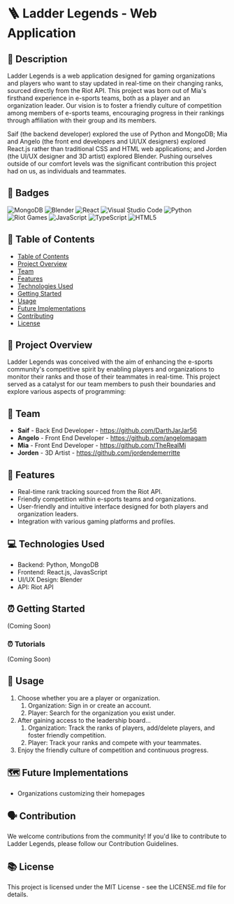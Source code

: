 # 🪜 Ladder Legends - Web Application

## 📝 Description

Ladder Legends is a web application designed for gaming organizations and players who want to stay updated in real-time on their changing ranks, sourced directly from the Riot API. This project was born out of Mia's firsthand experience in e-sports teams, both as a player and an organization leader. Our vision is to foster a friendly culture of competition among members of e-sports teams, encouraging progress in their rankings through affiliation with their group and its members.

Saif (the backend developer) explored the use of Python and MongoDB; Mia and Angelo (the front end developers and UI/UX designers) explored React.js rather than traditional CSS and HTML web applications; and Jorden (the UI/UX designer and 3D artist) explored Blender. Pushing ourselves outside of our comfort levels was the significant contribution this project had on us, as individuals and teammates.

## 🏅 Badges

![MongoDB](https://img.shields.io/badge/MongoDB-%234ea94b.svg?style=for-the-badge&logo=mongodb&logoColor=white)
![Blender](https://img.shields.io/badge/blender-%23F5792A.svg?style=for-the-badge&logo=blender&logoColor=white)
![React](https://img.shields.io/badge/react-%2320232a.svg?style=for-the-badge&logo=react&logoColor=%2361DAFB)
![Visual Studio Code](https://img.shields.io/badge/Visual%20Studio%20Code-0078d7.svg?style=for-the-badge&logo=visual-studio-code&logoColor=white)
![Python](https://img.shields.io/badge/python-3670A0?style=for-the-badge&logo=python&logoColor=ffdd54)
![Riot Games](https://img.shields.io/badge/riotgames-D32936.svg?style=for-the-badge&logo=riotgames&logoColor=white)
![JavaScript](https://img.shields.io/badge/javascript-%23323330.svg?style=for-the-badge&logo=javascript&logoColor=%23F7DF1E)
![TypeScript](https://img.shields.io/badge/typescript-%23007ACC.svg?style=for-the-badge&logo=typescript&logoColor=white)
![HTML5](https://img.shields.io/badge/html5-%23E34F26.svg?style=for-the-badge&logo=html5&logoColor=white)

## 📎 Table of Contents

- [Table of Contents](#tableofcontents)
- [Project Overview](#usage)
- [Team](#team)
- [Features](#features)
- [Technologies Used](#technologiesused)
- [Getting Started](#gettingstarted)
- [Usage](#usage)
- [Future Implementations](#futureimplementations)
- [Contributing](#contribution)
- [License](#license)

## 📓 Project Overview

Ladder Legends was conceived with the aim of enhancing the e-sports community's competitive spirit by enabling players and organizations to monitor their ranks and those of their teammates in real-time. This project served as a catalyst for our team members to push their boundaries and explore various aspects of programming:


## 👋 Team

* **Saif** - Back End Developer - https://github.com/DarthJarJar56
* **Angelo** - Front End Developer - https://github.com/angelomagam
* **Mia** - Front End Developer - https://github.com/TheRealMi
* **Jorden** - 3D Artist - https://github.com/jordendemerritte

## 🌟 Features

* Real-time rank tracking sourced from the Riot API.
* Friendly competition within e-sports teams and organizations.
* User-friendly and intuitive interface designed for both players and organization leaders.
* Integration with various gaming platforms and profiles.

## 💻 Technologies Used

* Backend: Python, MongoDB
* Frontend: React.js, JavasScript
* UI/UX Design: Blender
* API: Riot API

## ⏰ Getting Started

(Coming Soon)

### ⏰ Tutorials

(Coming Soon)

## 🧩 Usage

1. Choose whether you are a player or organization.
   1. Organization: Sign in or create an account.
   2. Player: Search for the organization you exist under.
2. After gaining access to the leadership board...
    1. Organization: Track the ranks of players, add/delete players, and foster friendly competition.
    2. Player: Track your ranks and compete with your teammates.
3. Enjoy the friendly culture of competition and continuous progress.

## 🗺️ Future Implementations
- Organizations customizing their homepages

## 🗣️ Contribution

We welcome contributions from the community! If you'd like to contribute to Ladder Legends, please follow our Contribution Guidelines.

## 📚 License

This project is licensed under the MIT License - see the LICENSE.md file for details.
